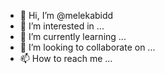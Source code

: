 - 👋 Hi, I’m @melekabidd
- 👀 I’m interested in ...
- 🌱 I’m currently learning ...
- 💞️ I’m looking to collaborate on ...
- 📫 How to reach me ...

<!---
melekabidd/melekabidd is a ✨ special ✨ repository because its `README.md` (this file) appears on your GitHub profile.
You can click the Preview link to take a look at your changes.
--->
